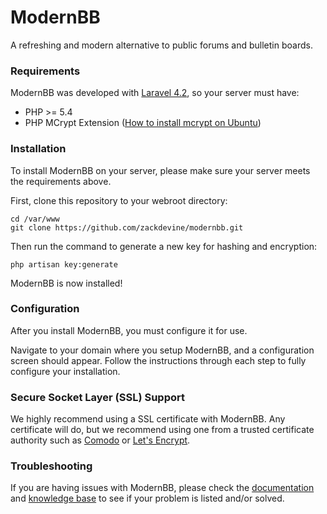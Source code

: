 # ModernBB
A refreshing and modern alternative to public forums and bulletin boards.

### Requirements
ModernBB was developed with [Laravel 4.2](https://laravel.com), so your server must have:
- PHP >= 5.4
- PHP MCrypt Extension ([How to install mcrypt on Ubuntu](http://aryo.lecture.ub.ac.id/easy-install-php-mcrypt-extension-on-ubuntu-linux/))

### Installation
To install ModernBB on your server, please make sure your server meets the requirements above.

First, clone this repository to your webroot directory:
```
cd /var/www
git clone https://github.com/zackdevine/modernbb.git
```

Then run the command to generate a new key for hashing and encryption:
```
php artisan key:generate
```

ModernBB is now installed!

### Configuration
After you install ModernBB, you must configure it for use.

Navigate to your domain where you setup ModernBB, and a configuration screen should appear. Follow the instructions through each step to fully configure your installation.

### Secure Socket Layer (SSL) Support
We highly recommend using a SSL certificate with ModernBB. Any certificate will do, but we recommend using one from a trusted certificate authority such as [Comodo](https://ssl.comodo.com/) or [Let's Encrypt](https://letsencrypt.org/).

### Troubleshooting
If you are having issues with ModernBB, please check the [documentation](https://docs.modernbb.co) and [knowledge base](https://kb.modernbb.co) to see if your problem is listed and/or solved.
